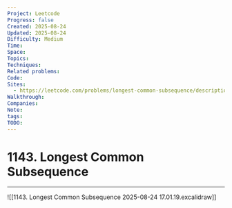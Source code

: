 ```yaml
---
Project: Leetcode
Progress: false
Created: 2025-08-24
Updated: 2025-08-24
Difficulty: Medium
Time:
Space:
Topics:
Techniques:
Related problems:
Code:
Sites:
  - https://leetcode.com/problems/longest-common-subsequence/description
Walkthrough:
Companies:
Note:
tags:
TODO:
---
```

# 1143. Longest Common Subsequence
---
![[1143. Longest Common Subsequence 2025-08-24 17.01.19.excalidraw]]